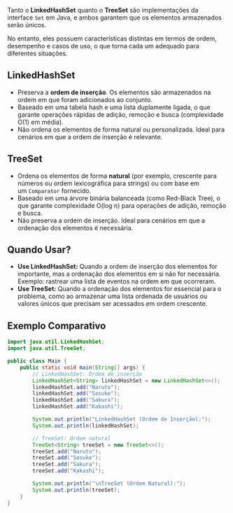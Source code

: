 Tanto o **LinkedHashSet** quanto o **TreeSet** são implementações da interface `Set` em Java, e ambos garantem que os elementos armazenados serão únicos.

No entanto, eles possuem características distintas em termos de ordem, desempenho e casos de uso, o que torna cada um adequado para diferentes situações.


## **LinkedHashSet**
 - Preserva a **ordem de inserção**. Os elementos são armazenados na ordem em que foram adicionados ao conjunto.
 - Baseado em uma tabela hash e uma lista duplamente ligada, o que garante operações rápidas de adição, remoção e busca (complexidade O(1) em média).
-  Não ordena os elementos de forma natural ou personalizada. Ideal para cenários em que a ordem de inserção é relevante.
## **TreeSet**

-  Ordena os elementos de forma **natural** (por exemplo, crescente para números ou ordem lexicográfica para strings) ou com base em um `Comparator` fornecido.
- Baseado em uma árvore binária balanceada (como Red-Black Tree), o que garante complexidade O(log n) para operações de adição, remoção e busca.
- Não preserva a ordem de inserção. Ideal para cenários em que a ordenação dos elementos é necessária.

## Quando Usar?

- **Use LinkedHashSet:** Quando a ordem de inserção dos elementos for importante, mas a ordenação dos elementos em si não for necessária. Exemplo: rastrear uma lista de eventos na ordem em que ocorreram.
- **Use TreeSet:** Quando a ordenação dos elementos for essencial para o problema, como ao armazenar uma lista ordenada de usuários ou valores únicos que precisam ser acessados em ordem crescente.

## Exemplo Comparativo

```Java
import java.util.LinkedHashSet;
import java.util.TreeSet;

public class Main {
    public static void main(String[] args) {
        // LinkedHashSet: Ordem de inserção
        LinkedHashSet<String> linkedHashSet = new LinkedHashSet<>();
        linkedHashSet.add("Naruto");
        linkedHashSet.add("Sasuke");
        linkedHashSet.add("Sakura");
        linkedHashSet.add("Kakashi");

        System.out.println("LinkedHashSet (Ordem de Inserção):");
        System.out.println(linkedHashSet);

        // TreeSet: Ordem natural
        TreeSet<String> treeSet = new TreeSet<>();
        treeSet.add("Naruto");
        treeSet.add("Sasuke");
        treeSet.add("Sakura");
        treeSet.add("Kakashi");

        System.out.println("\nTreeSet (Ordem Natural):");
        System.out.println(treeSet);
    }
}
```
